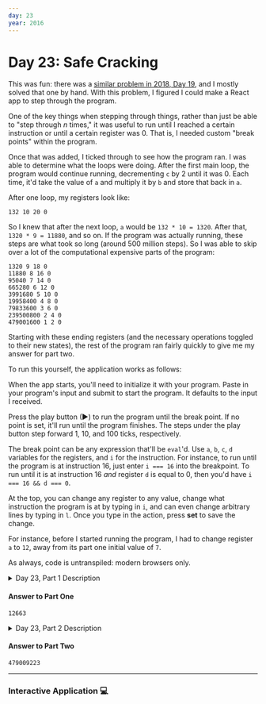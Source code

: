 ```yaml
---
day: 23
year: 2016
---
```


# Day 23: Safe Cracking

This was fun: there was a [similar problem in 2018, Day 19](https://adventofcode.com/2018/day/19), and I mostly solved that one by hand. With this problem, I figured I could make a React app to step through the program.

One of the key things when stepping through things, rather than just be able to "step through _n_ times," it was useful to run until I reached a certain instruction or until a certain register was 0. That is, I needed custom "break points" within the program.

Once that was added, I ticked through to see how the program ran. I was able to determine what the loops were doing. After the first main loop, the program would continue running, decrementing `c` by 2 until it was 0. Each time, it'd take the value of `a` and multiply it by `b` and store that back in `a`.

After one loop, my registers look like:

    132 10 20 0

So I knew that after the next loop, `a` would be `132 * 10 = 1320`. After that, `1320 * 9 = 11880`, and so on. If the program was actually running, these steps are what took so long  (around 500 million steps). So I was able to skip over a lot of the computational expensive parts of the program:

    1320 9 18 0
    11880 8 16 0
    95040 7 14 0
    665280 6 12 0
    3991680 5 10 0
    19958400 4 8 0
    79833600 3 6 0
    239500800 2 4 0
    479001600 1 2 0

Starting with these ending registers (and the necessary operations toggled to their new states), the rest of the program ran fairly quickly to give me my answer for part two.

To run this yourself, the application works as follows:

When the app starts, you'll need to initialize it with your program. Paste in your program's input and submit to start the program. It defaults to the input I received.

Press the play button (▶) to run the program until the break point. If no point is set, it'll run until the program finishes. The steps under the play button step forward 1, 10, and 100 ticks, respectively. 

The break point can be any expression that'll be `eval`'d. Use `a`, `b`, `c`, `d` variables for the registers, and `i` for the instruction. For instance, to run until the program is at instruction 16, just enter `i === 16` into the breakpoint. To run until it is at instruction 16 _and_ register `d` is equal to 0, then you'd have `i === 16 && d === 0`.

At the top, you can change any register to any value, change what instruction the program is at by typing in `i`, and can even change arbitrary lines by typing in `l`. Once you type in the action, press **set** to save the change.

For instance, before I started running the program, I had to change register `a` to `12`, away from its part one initial value of `7`.

As always, code is untranspiled: modern browsers only.

<details>
    <summary>Day 23, Part 1 Description</summary>
    <h2>--- Day 23: Safe Cracking ---</h2><p>This is one of the top floors of the nicest tower in EBHQ. The Easter Bunny's private office is here, complete with a safe hidden behind a painting, and who <em>wouldn't</em> hide a star in a safe behind a painting?</p>
<p>The safe has a digital screen and keypad for code entry. A sticky note attached to the safe has a password hint on it: "eggs". The painting is of a large rabbit coloring some eggs. You see <code>7</code>.</p>
<p>When you go to type the code, though, nothing appears on the display; instead, the keypad comes apart in your hands, apparently having been smashed. Behind it is some kind of socket - one that matches a connector in your <a href="https://adventofcode.com/2016/day/11">prototype computer</a>! You pull apart the smashed keypad and extract the logic circuit, plug it into your computer, and plug your computer into the safe.</p>
<p></p>Now, you just need to figure out what output the keypad would have sent to the safe. You extract the <a href="https://adventofcode.com/2016/day/12">assembunny code</a> from the logic chip (your puzzle input).<p></p>
<p>The code looks like it uses <em>almost</em> the same architecture and instruction set that the <a href="https://adventofcode.com/2016/day/12">monorail computer</a> used! You should be able to <em>use the same assembunny interpreter</em> for this as you did there, but with one new instruction:</p>
<p><code>tgl x</code> <em>toggles</em> the instruction <code>x</code> away (pointing at instructions like <code>jnz</code> does: positive means forward; negative means backward):</p>
<ul>
<li>For <em>one-argument</em> instructions, <code>inc</code> becomes <code>dec</code>, and all other one-argument instructions become <code>inc</code>.</li>
<li>For <em>two-argument</em> instructions, <code>jnz</code> becomes <code>cpy</code>, and all other two-instructions become <code>jnz</code>.</li>
<li>The arguments of a toggled instruction are <em>not affected</em>.</li>
<li>If an attempt is made to toggle an instruction outside the program, <em>nothing happens</em>.</li>
<li>If toggling produces an <em>invalid instruction</em> (like <code>cpy 1 2</code>) and an attempt is later made to execute that instruction, <em>skip it instead</em>.</li>
<li>If <code>tgl</code> toggles <em>itself</em> (for example, if <code>a</code> is <code>0</code>, <code>tgl a</code> would target itself and become <code>inc a</code>), the resulting instruction is not executed until the next time it is reached.</li>
</ul>
<p>For example, given this program:</p>
<pre><code>cpy 2 a
tgl a
tgl a
tgl a
cpy 1 a
dec a
dec a
</code></pre>
<ul>
<li><code>cpy 2 a</code> initializes register <code>a</code> to <code>2</code>.</li>
<li>The first <code>tgl a</code> toggles an instruction <code>a</code> (<code>2</code>) away from it, which changes the third <code>tgl a</code> into <code>inc a</code>.</li>
<li>The second <code>tgl a</code> also modifies an instruction <code>2</code> away from it, which changes the <code>cpy 1 a</code> into <code>jnz 1 a</code>.</li>
<li>The fourth line, which is now <code>inc a</code>, increments <code>a</code> to <code>3</code>.</li>
<li>Finally, the fifth line, which is now <code>jnz 1 a</code>, jumps <code>a</code> (<code>3</code>) instructions ahead, skipping the <code>dec a</code> instructions.</li>
</ul>
<p>In this example, the final value in register <code>a</code> is <code>3</code>.</p>
<p>The rest of the electronics seem to place the keypad entry (the number of eggs, <code>7</code>) in register <code>a</code>, run the code, and then send the value left in register <code>a</code> to the safe.</p>
<p><em>What value</em> should be sent to the safe?</p>
</details>

#### Answer to Part One

`12663`

<details>
    <summary>Day 23, Part 2 Description</summary>
<h2 id="part2">--- Part Two ---</h2><p>The safe doesn't open, but it <em>does</em> make several angry noises to express its frustration.</p>
<p>You're quite sure your logic is working correctly, so the only other thing is... you check the painting again. As it turns out, colored eggs are still eggs. Now you count <code>12</code>.</p>
<p>As you run the program with this new input, the prototype computer begins to <em>overheat</em>. You wonder what's taking so long, and whether the lack of any instruction more powerful than "add one" has anything to do with it. Don't bunnies usually <em>multiply</em>?</p>
<p>Anyway, <em>what value</em> should actually be sent to the safe?</p>
</details>

#### Answer to Part Two

`479009223`

-----

### Interactive Application 💻

<style>
    .root {
        font-family: monospace;
        font-size: 12px;
    }

    .root table {
        border-spacing: 0;
    }

    /* Override built-in table stylings */
    .markdown-body .root table th,
    .markdown-body .root table td {
        padding: 1px;
        border: none;
    }
    .markdown-body .root table tr {
        border-top: none;
        background: none;
    }

    .device > * {
        padding: 0.5em;
        border: 1px solid gainsboro;
    }

    @media (min-width: 700px) {
        .device {
            display: flex;
        }

        .device > * + * {
            border-left: none;
        }
    }

    .active {
        background: #f5f5f5;
        font-weight: bold;
    }
</style>

<div class="root" id="root"></div>

<script src="https://cdnjs.cloudflare.com/ajax/libs/react/16.10.2/umd/react.production.min.js" integrity="sha256-kHzwNYrCFiiWZjqmRupBU8LYKWYt1LrpoojN8Kmv84c=" crossorigin="anonymous"></script>
<script src="https://cdnjs.cloudflare.com/ajax/libs/react-dom/16.10.2/umd/react-dom.production.min.js" integrity="sha256-h2FCY1kn1qwXfMbwHXuDN15oigd8pYcz4KUnl4cAdB0=" crossorigin="anonymous"></script>
<script src="{{ "/assets/js/2016/23/main.bundle.js" | relative_url }}"></script>